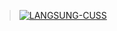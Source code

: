 > [![LANGSUNG-CUSS](https://railway.app/button.svg)](https://railway.app/new/template?template=https://github.com/gembock/glowing-octo-computing-machine)
